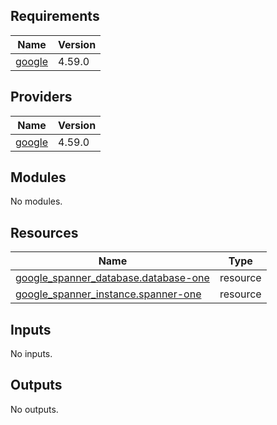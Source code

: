 <!-- BEGIN_TF_DOCS -->
## Requirements

| Name | Version |
|------|---------|
| <a name="requirement_google"></a> [google](#requirement\_google) | 4.59.0 |

## Providers

| Name | Version |
|------|---------|
| <a name="provider_google"></a> [google](#provider\_google) | 4.59.0 |

## Modules

No modules.

## Resources

| Name | Type |
|------|------|
| [google_spanner_database.database-one](https://registry.terraform.io/providers/hashicorp/google/4.59.0/docs/resources/spanner_database) | resource |
| [google_spanner_instance.spanner-one](https://registry.terraform.io/providers/hashicorp/google/4.59.0/docs/resources/spanner_instance) | resource |

## Inputs

No inputs.

## Outputs

No outputs.
<!-- END_TF_DOCS -->